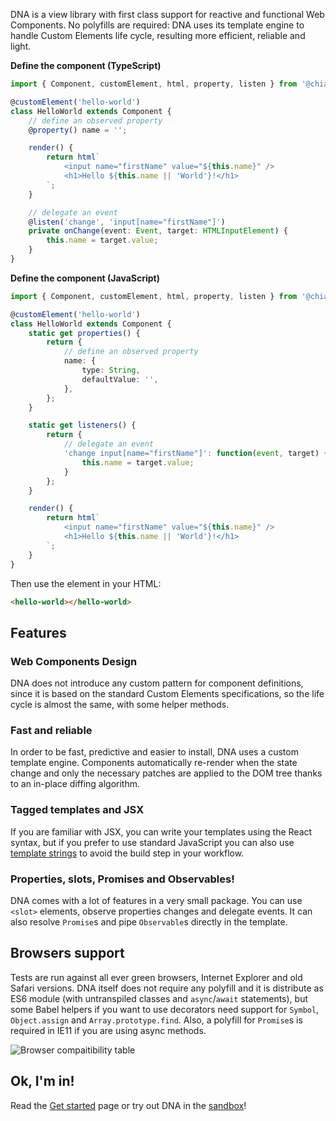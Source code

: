 DNA is a view library with first class support for reactive and functional Web Components. No polyfills are required: DNA uses its template engine to handle Custom Elements life cycle, resulting more efficient, reliable and light.

**Define the component (TypeScript)**

```ts
import { Component, customElement, html, property, listen } from '@chialab/dna';

@customElement('hello-world')
class HelloWorld extends Component {
    // define an observed property
    @property() name = '';

    render() {
        return html`
            <input name="firstName" value="${this.name}" />
            <h1>Hello ${this.name || 'World'}!</h1>
        `;
    }

    // delegate an event
    @listen('change', 'input[name="firstName"]')
    private onChange(event: Event, target: HTMLInputElement) {
        this.name = target.value;
    }
}
```

**Define the component (JavaScript)**

```ts
import { Component, customElement, html, property, listen } from '@chialab/dna';

@customElement('hello-world')
class HelloWorld extends Component {
    static get properties() {
        return {
            // define an observed property
            name: {
                type: String,
                defaultValue: '',
            },
        };
    }

    static get listeners() {
        return {
            // delegate an event
            'change input[name="firstName"]': function(event, target) {
                this.name = target.value;
            }
        };
    }

    render() {
        return html`
            <input name="firstName" value="${this.name}" />
            <h1>Hello ${this.name || 'World'}!</h1>
        `;
    }
}
```

Then use the element in your HTML:

```html
<hello-world></hello-world>
```

## Features

### Web Components Design

DNA does not introduce any custom pattern for component definitions, since it is based on the standard Custom Elements specifications, so the life cycle is almost the same, with some helper methods.

### Fast and reliable

In order to be fast, predictive and easier to install, DNA uses a custom template engine. Components automatically re-render when the state change and only the necessary patches are applied to the DOM tree thanks to an in-place diffing algorithm.

### Tagged templates and JSX

If you are familiar with JSX, you can write your templates using the React syntax, but if you prefer to use standard JavaScript you can also use [template strings](./templates) to avoid the build step in your workflow.

### Properties, slots, Promises and Observables!

DNA comes with a lot of features in a very small package. You can use `<slot>` elements, observe properties changes and delegate events. It can also resolve `Promise`s and pipe `Observable`s directly in the template.

## Browsers support

Tests are run against all ever green browsers, Internet Explorer and old Safari versions. DNA itself does not require any polyfill and it is distribute as ES6 module (with untranspiled classes and `async`/`await` statements), but some Babel helpers if you want to use decorators need support for `Symbol`, `Object.assign` and `Array.prototype.find`. Also, a polyfill for `Promise`s is required in IE11 if you are using async methods.

![Browser compaitibility table](https://app.saucelabs.com/browser-matrix/chialab-sl-003.svg)

## Ok, I'm in!

Read the [Get started](./get-started) page or try out DNA in the [sandbox](https://stackblitz.com/edit/dna-3-sandbox?embed=1&file=index.ts&hideExplorer=1&hideNavigation=1)!

